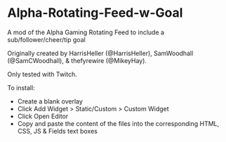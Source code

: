 # Alpha-Rotating-Feed-w-Goal
A mod of the Alpha Gaming Rotating Feed to include a sub/follower/cheer/tip goal

Originally created by HarrisHeller (@HarrisHeller), SamWoodhall (@SamCWoodhall), & thefyrewire (@MikeyHay).

Only tested with Twitch.

To install:
- Create a blank overlay
- Click Add Widget > Static/Custom > Custom Widget
- Click Open Editor
- Copy and paste the content of the files into the corresponding HTML, CSS, JS & Fields text boxes
